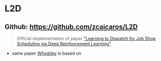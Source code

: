 # L2D

## Github: https://github.com/zcaicaros/L2D

> Official implementation of paper ["Learning to Dispatch for Job Shop Scheduling via Deep Reinforcement Learning"](/literature.md)

- same paper [Wheatley](/models/Wheatley/README.md) is based on

